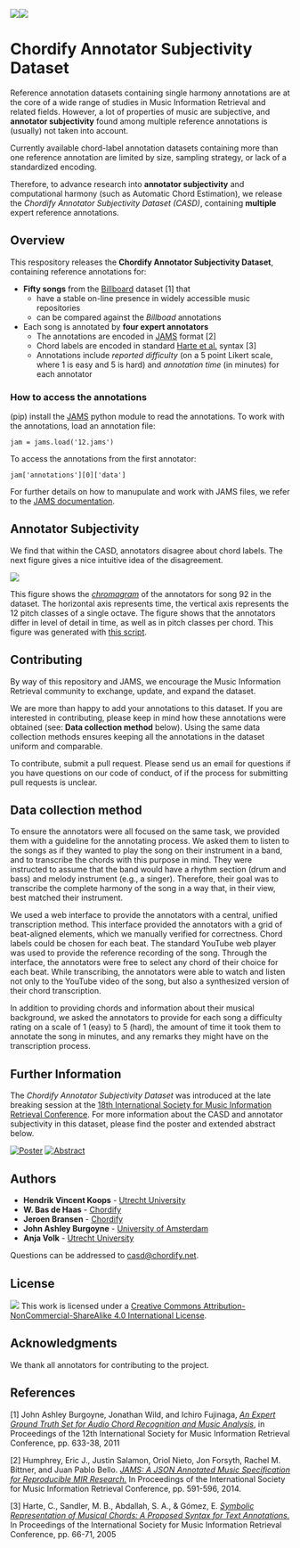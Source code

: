 ![](img/Chordify.png)![](img/uu.png)

# Chordify Annotator Subjectivity Dataset

Reference annotation datasets containing single harmony annotations are at the core of a wide range of studies in Music Information Retrieval and related fields. However, a lot of properties of music are subjective, and **annotator subjectivity** found among multiple reference annotations is (usually) not taken into account. 

Currently available chord-label annotation datasets containing more than one reference annotation are limited by size, sampling strategy, or lack of a standardized encoding.

Therefore, to advance research into **annotator subjectivity** and computational harmony (such as Automatic Chord Estimation), we release the *Chordify Annotator Subjectivity Dataset (CASD)*, containing **multiple** expert reference annotations.

## Overview

This respository releases the **Chordify Annotator Subjectivity Dataset**, containing reference annotations for:

* **Fifty songs** from the [Billboard](http://ddmal.music.mcgill.ca/research/billboard) dataset [1] that
	* have a stable on-line presence in widely accessible music repositories
	* can be compared against the *Billboad* annotations
* Each song is annotated by **four expert annotators**
	* The annotations are encoded in [JAMS](https://github.com/marl/jams) format [2]
	* Chord labels are encoded in standard [Harte et al.](#references) syntax [3]
	* Annotations include *reported difficulty* (on a 5 point Likert scale, where 1 is easy and 5 is hard) and *annotation time* (in minutes) for each annotator
  
### How to access the annotations

(pip) install the [JAMS](https://github.com/marl/jams) python module to read the annotations. To work with the annotations, load an annotation file:

```
jam = jams.load('12.jams')
```

To access the annotations from the first annotator:

```
jam['annotations'][0]['data']
```

For further details on how to manupulate and work with JAMS files, we refer to the [JAMS documentation](http://pythonhosted.org/jams/index.html).

## Annotator Subjectivity

We find that within the CASD, annotators disagree about chord labels. The next figure gives a nice intuitive idea of the disagreement. 

![](img/92_chroma.png)

This figure shows the [*chromagram*](https://en.wikipedia.org/wiki/Chroma_feature) of the annotators for song 92 in the dataset. The horizontal axis represents time, the vertical axis represents the 12 pitch classes of a single octave. The figure shows that the annotators differ in level of detail in time, as well as in pitch classes per chord. This figure was generated with [this script](misc/plot_chromas.py).


## Contributing

By way of this repository and JAMS, we encourage the Music Information Retrieval community to exchange, update, and expand the dataset.

We are more than happy to add your annotations to this dataset. If you are interested in contributing, please keep in mind how these annotations were obtained (see: **Data collection method** below). Using the same data collection methods ensures keeping all the annotations in the dataset uniform and comparable.

To contribute, submit a pull request. Please send us an email for questions if you have questions on our code of conduct, of if the process for submitting pull requests is unclear.

## Data collection method

To ensure the annotators were all focused on the same task, we provided them
with a guideline for the annotating process. We asked them to listen to the
songs as if they wanted to play the song on their instrument in a band, and to
transcribe the chords with this purpose in mind. They were instructed to
assume that the band would have a rhythm section (drum and bass) and melody
instrument (e.g., a singer). Therefore, their goal was to transcribe the
complete harmony of the song in a way that, in their view, best matched their
instrument.

We used a web interface to provide the annotators with a central, unified
transcription method. This interface provided the annotators with a grid of
beat-aligned elements, which we manually verified for correctness. Chord
labels could be chosen for each beat. The standard YouTube web player was used
to provide the reference recording of the song. Through the interface, the
annotators were free to select any chord of their choice for each beat. While
transcribing, the annotators were able to watch and listen not only to the
YouTube video of the song, but also a synthesized version of their chord
transcription.

In addition to providing chords and information about their musical background,
we asked the annotators to provide for each song a difficulty rating on a scale
of 1 (easy) to 5 (hard), the amount of time it took them to annotate the song in
minutes, and any remarks they might have on the transcription process.

## Further Information

The *Chordify Annotator Subjectivity Dataset* was introduced at the late breaking session at the [18th International Society for Music Information Retrieval Conference](https://ismir2017.smcnus.org/). For more information about the CASD and annotator subjectivity in this dataset, please find the poster and extended abstract below.

[![Poster](img/ISMIR2017_LBposter.png)](img/ISMIR2017_LBposter.pdf)
[![Abstract](img/ISMIR2017_LBD.png)](https://ismir2017.smcnus.org/lbds/Koops2017.pdf)

## Authors

* **Hendrik Vincent Koops** - [Utrecht University](https://scholar.google.nl/citations?user=rzqMKygAAAAJ&hl)
* **W. Bas de Haas** - [Chordify](https://chordify.net)
* **Jeroen Bransen** - [Chordify](https://chordify.net)
* **John Ashley Burgoyne** - [University of Amsterdam](http://www.uva.nl/profiel/b/u/j.a.burgoyne/j.a.burgoyne.html)
* **Anja Volk** - [Utrecht University](http://www.staff.science.uu.nl/~fleis102/)

Questions can be addressed to [casd@chordify.net](mailto:casd@chordify.net).

## License

![](https://i.creativecommons.org/l/by-nc-sa/4.0/88x31.png)
This work is licensed under a [Creative Commons Attribution-NonCommercial-ShareAlike 4.0 International License](https://creativecommons.org/licenses/by-nc-sa/4.0/).

## Acknowledgments

We thank all annotators for contributing to the project.

## References
[1] John Ashley Burgoyne, Jonathan Wild, and Ichiro Fujinaga, [*An Expert Ground Truth Set for Audio Chord Recognition and Music Analysis*](http://ismir2011.ismir.net/papers/OS8-1.pdf), in Proceedings of the 12th International Society for Music Information Retrieval Conference, pp. 633-38, 2011

[2] Humphrey, Eric J., Justin Salamon, Oriol Nieto, Jon Forsyth, Rachel M. Bittner, and Juan Pablo Bello. [*JAMS: A JSON Annotated Music Specification for Reproducible MIR Research.*](http://www.terasoft.com.tw/conf/ismir2014/proceedings/T106_355_Paper.pdf) In Proceedings of the International Society for Music Information Retrieval Conference, pp. 591-596, 2014.

[3] Harte, C., Sandler, M. B., Abdallah, S. A., & Gómez, E. [*Symbolic Representation of Musical Chords: A Proposed Syntax for Text Annotations.*](http://ismir2005.ismir.net/proceedings/1080.pdf) In Proceedings of the International Society for Music Information Retrieval Conference, pp. 66-71, 2005